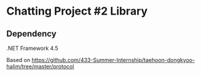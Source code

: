 # Chatting Project #2 Library

## Dependency
.NET Framework 4.5 

Based on https://github.com/433-Summer-Internship/taehoon-dongkyoo-halim/tree/master/protocol
